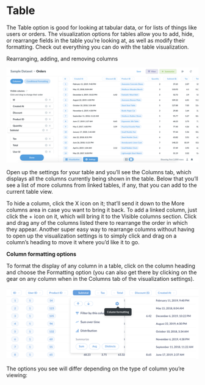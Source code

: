# Table

The Table option is good for looking at tabular data, or for lists of things like users or orders. The visualization options for tables allow you to add, hide, or rearrange fields in the table you’re looking at, as well as modify their formatting. Check out everything you can do with the table visualization.

Rearranging, adding, and removing columns

![](../../.gitbook/assets/dce23ee12604ae810e59e36d28ee51d.png)

Open up the settings for your table and you’ll see the Columns tab, which displays all the columns currently being shown in the table. Below that you’ll see a list of more columns from linked tables, if any, that you can add to the current table view.

To hide a column, click the X icon on it; that’ll send it down to the More columns area in case you want to bring it back. To add a linked column, just click the + icon on it, which will bring it to the Visible columns section. Click and drag any of the columns listed there to rearrange the order in which they appear. Another super easy way to rearrange columns without having to open up the visualization settings is to simply click and drag on a column’s heading to move it where you’d like it to go.

**Column formatting options**&#x20;

To format the display of any column in a table, click on the column heading and choose the Formatting option (you can also get there by clicking on the gear on any column when in the Columns tab of the visualization settings).

![](../../.gitbook/assets/30663b9f29ab2e596e2b63e4c3c8853.png)

The options you see will differ depending on the type of column you’re viewing:
